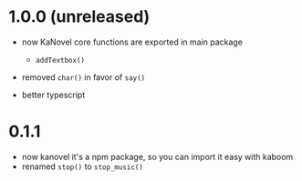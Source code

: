 # 1.0.0 (unreleased)

-   now KaNovel core functions are exported in main package

    -   `addTextbox()`

-   removed `char()` in favor of `say()`
-   better typescript

# 0.1.1

-   now kanovel it's a npm package, so you can import it easy with kaboom
-   renamed `stop()` to `stop_music()`
